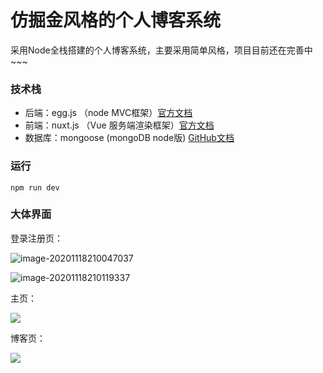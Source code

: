 # 仿掘金风格的个人博客系统

采用Node全栈搭建的个人博客系统，主要采用简单风格，项目目前还在完善中~~~

### 技术栈

- 后端：egg.js （node MVC框架）[官方文档](https://eggjs.org/zh-cn/)
- 前端：nuxt.js （Vue 服务端渲染框架）[官方文档](https://zh.nuxtjs.org/guide/)
- 数据库：mongoose (mongoDB node版) [GitHub文档](https://github.com/eggjs/egg-mongoose)
### 运行

```
npm run dev
```

### 大体界面

登录注册页：

![image-20201118210047037](C:\Users\DELL\AppData\Roaming\Typora\typora-user-images\image-20201118210047037.png)

![image-20201118210119337](C:\Users\DELL\AppData\Roaming\Typora\typora-user-images\image-20201118210119337.png)

主页：

![](E:\Git工作区\myblo\images\image-20200924222706743.png)

博客页：

![](E:\Git工作区\myblo\images\image-20200924222828529.png)